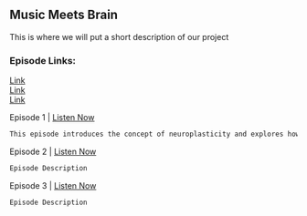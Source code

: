 ## Music Meets Brain

This is where we will put a short description of our project

### Episode Links:

[Link](./episode1.mp3)\
[Link](./episode2.mp3)\
[Link](./episode3.mp3)


Episode 1 | [Listen Now](./episode1.mp3)
```markdown
This episode introduces the concept of neuroplasticity and explores how music is used in sensorimotor rehabilitation after stroke or traumatic brain injury.  
```

Episode 2 | [Listen Now](./episode2.mp3)
```markdown
Episode Description
```

Episode 3 | [Listen Now](./episode3.mp3)
```markdown
Episode Description
```

